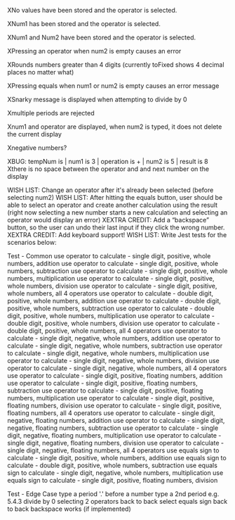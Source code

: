 XNo values have been stored and the operator is selected.

XNum1 has been stored and the operator is selected.

XNum1 and Num2 have been stored and the operator is selected.

XPressing an operator when num2 is empty causes an error

XRounds numbers greater than 4 digits (currently toFixed shows 4 decimal places no matter what)

XPressing equals when num1 or num2 is empty causes an error message

XSnarky message is displayed when attempting to divide by 0

Xmultiple periods are rejected

Xnum1 and operator are displayed, when num2 is typed, it does not delete the current display

Xnegative numbers?

XBUG: tempNum is  | num1 is 3 | operation is + | num2 is 5 | result is 8
Xthere is no space between the operator and and next number on the display

WISH LIST: Change an operator after it's already been selected (before selecting num2)
WISH LIST: After hitting the equals button, user should be able to select an operator and create another calculation using the 
    result (right now selecting a new number starts a new calculation and selecting an operator would display an error)
XEXTRA CREDIT: Add a “backspace” button, so the user can undo their last input if they click the wrong number.
XEXTRA CREDIT: Add keyboard support!
WISH LIST: Write Jest tests for the scenarios below:



Test - Common
use operator to calculate - single digit, positive, whole numbers, addition
use operator to calculate - single digit, positive, whole numbers, subtraction
use operator to calculate - single digit, positive, whole numbers, multiplication
use operator to calculate - single digit, positive, whole numbers, division
use operator to calculate - single digit, positive, whole numbers, all 4 operators
use operator to calculate - double digit, positive, whole numbers, addition
use operator to calculate - double digit, positive, whole numbers, subtraction
use operator to calculate - double digit, positive, whole numbers, multiplication
use operator to calculate - double digit, positive, whole numbers, division
use operator to calculate - double digit, positive, whole numbers, all 4 operators
use operator to calculate - single digit, negative, whole numbers, addition
use operator to calculate - single digit, negative, whole numbers, subtraction
use operator to calculate - single digit, negative, whole numbers, multiplication
use operator to calculate - single digit, negative, whole numbers, division
use operator to calculate - single digit, negative, whole numbers, all 4 operators
use operator to calculate - single digit, positive, floating numbers, addition
use operator to calculate - single digit, positive, floating numbers, subtraction
use operator to calculate - single digit, positive, floating numbers, multiplication
use operator to calculate - single digit, positive, floating numbers, division
use operator to calculate - single digit, positive, floating numbers, all 4 operators
use operator to calculate - single digit, negative, floating numbers, addition
use operator to calculate - single digit, negative, floating numbers, subtraction
use operator to calculate - single digit, negative, floating numbers, multiplication
use operator to calculate - single digit, negative, floating numbers, division
use operator to calculate - single digit, negative, floating numbers, all 4 operators
use equals sign to calculate - single digit, positive, whole numbers, addition
use equals sign to calculate - double digit, positive, whole numbers, subtraction
use equals sign to calculate - single digit, negative, whole numbers, multiplication
use equals sign to calculate - single digit, positive, floating numbers, division


Test - Edge Case
type a period '.' before a number
type a 2nd period e.g. 5.4.3
divide by 0
selecting 2 operators back to back
select equals sign back to back
backspace works (if implemented)

